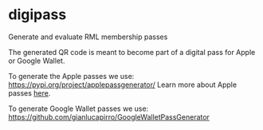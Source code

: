 # digipass
Generate and evaluate RML membership passes

The generated QR code is meant to become part of a digital pass for Apple or Google Wallet.

To generate the Apple passes we use: https://pypi.org/project/applepassgenerator/
Learn more about Apple passes [here](https://developer.apple.com/library/archive/documentation/UserExperience/Conceptual/PassKit_PG/YourFirst.html#//apple_ref/doc/uid/TP40012195-CH2-SW1).

To generate Google Wallet passes we use: https://github.com/gianlucapirro/GoogleWalletPassGenerator


